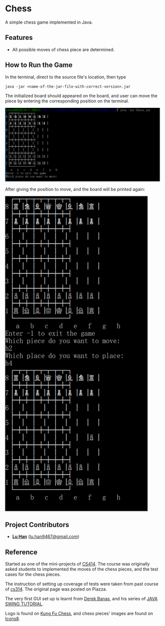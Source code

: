 # Chess
A simple chess game implemented in Java.

## Features
- All possible moves of chess piece are determined.

## How to Run the Game
In the terminal, direct to the source file's location, then type
```$xslt
java -jar <name-of-the-jar-file-with-correct-version>.jar
```
The initialized board should appeared on the board, and user can move the piece by entering the corresponding position on the terminal.

![example of running](https://github.com/GoldenaArcher/Chess/blob/master/extra%20files/example1.png)

After giving the position to move, and the board will be printed again:

![example of running2](https://github.com/GoldenaArcher/Chess/blob/master/extra%20files/example2.png)

## Project Contributors

* **[Lu Han](https://github.com/GoldenaArcher)** (lu.han9467@gmail.com)

## Reference

Started as one of the mini-projects of [CS414](http://www.cs.colostate.edu/~cs414). The course was originally asked students to implemented the moves of the chess pieces, and the test cases for the chess pieces.

The instruction of setting up coverage of tests were taken from past course of [cs314](http://www.cs.colostate.edu/~cs314). The original page was posted on Piazza.

The very first GUI set up is learnt from [Derek Banas](https://www.youtube.com/channel/UCwRXb5dUK4cvsHbx-rGzSgw), and his series of [JAVA SWING TUTORIAL](https://www.youtube.com/watch?v=3XB3in9Xqy8&list=PLfyq5A05w62_verkKr3DWKWbttvdgexH3).

Logo is found on [Kung Fu Chess](https://www.kfchess.com), and chess pieces' images are found on [Icons8](https://icons8.com/icon/set/Chess/all).